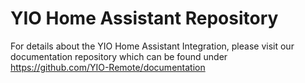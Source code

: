 # YIO Home Assistant Repository

For details about the YIO Home Assistant Integration, please visit our documentation repository which can be found under
https://github.com/YIO-Remote/documentation